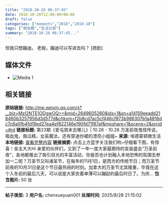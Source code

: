 ```yaml
---
title: "2018-10-26 06:37:45"
date: 2018-10-26T12:00:00+08:00
draft: false
categories: ["moments","2018","2018-10"]
tags: ["朋友圈","生活记录"]
summary: "2018-10-26 06:37:45..."
---
```


但我只想蹦迪。
老板，蹦迪可以写进去吗？
[捂脸]

## 媒体文件

- ![Media 1](/Moments/photos/2018-10-26/201810260637450.jpg)

## 相关链接

**原始链接:** http://mp.weixin.qq.com/s?__biz=MzI2NTE1ODgwOQ==&mid=2649605260&idx=1&sn=a14159eeadd218460b3257956d3d577d&chksm=f2b8cd7ac5cf446cf873b986307b1a4816dc7c6a0fb4fd19ed27ea4ef822146e190fd71f87af&mpshare=1&scene=2&srcid=#rd
**链接标题:** 第23期《爱屯周末去哪儿》| 10.26 - 10.28 万圣前夜鬼怪传说，吸血鬼，南瓜精，女巫魔法，还有穿迷你裙的漂亮小姐姐~
**来源:** 埃德蒙顿微生活
**本地链接:** [查看完整内容](/link_content/2018/10/2018-10-26-2/link_content/)
**链接摘要:** 点击上方蓝字关注我们哟~仔细看下图，有惊喜！金主大大Hi 亲爱的伙伴们，又到了一年一度大家最期待的变装盛会”万圣前夜“，各地都推出了吸引目光的丰富活动，你是否也计划融入本地恐怖的氛围去参加一二呢？万圣节又叫诸圣节，在每年的11月1日，是西方的传统节日；而万圣节前夜的10月31日是这个节日最热闹的时刻。加拿大的万圣节尤其隆重，毕竟在这个入冬前的最后几天，可以说是大家衣着单薄可以蹦跶的最后时日了。为庆...
**包含图片:** 50 张

---

**帖子类型:** 3
**用户名:** chenxueyuan001
**处理时间:** 2025/8/28 21:15:02